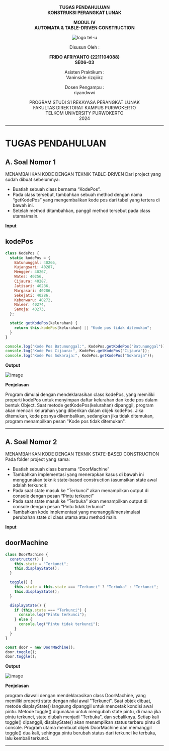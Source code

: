<div align="center">

**TUGAS PENDAHULUAN**  
**KONSTRUKSI PERANGKAT LUNAK**

**MODUL IV**  
**AUTOMATA & TABLE-DRIVEN CONSTRUCTION**

![logo tel-u](https://github.com/user-attachments/assets/3a44181d-9c92-47f6-8cf0-87755117fd99)

Disusun Oleh :

**FRIDO AFRIYANTO (2211104088)**  
**SE06-03**

Asisten Praktikum :  
Vaninside
rizqiiirz

Dosen Pengampu :  
riyandwwi

PROGRAM STUDI S1 REKAYASA PERANGKAT LUNAK  
FAKULTAS DIREKTORAT KAMPUS PURWOKERTO  
TELKOM UNIVERSITY PURWOKERTO  
2024

</div>

---

# TUGAS PENDAHULUAN

## A. Soal Nomor 1

MENAMBAHKAN KODE DENGAN TEKNIK TABLE-DRIVEN
Dari project yang sudah dibuat sebelumnya:
- Buatlah sebuah class bernama “KodePos”.
- Pada class tersebut, tambahkan sebuah method dengan nama “getKodePos” yang
mengembalikan kode pos dari tabel yang tertera di bawah ini.
- Setelah method ditambahkan, panggil method tersebut pada class utama/main.

**Input**

## kodePos

```js
class KodePos {
  static kodePos = {
    Batununggal: 40266,
    Kujangsari: 40287,
    Mengger: 40267,
    Wates: 40256,
    Cijaura: 40287,
    Jatisari: 40286,
    Margasari: 40286,
    Sekejati: 40286,
    Kebonwaru: 40272,
    Maleer: 40274,
    Samoja: 40273,
  };

  static getKodePos(kelurahan) {
    return this.kodePos[kelurahan] || "Kode pos tidak ditemukan";
  }
}

console.log("Kode Pos Batununggal:", KodePos.getKodePos("Batununggal"));
console.log("Kode Pos Cijaura:", KodePos.getKodePos("Cijaura"));
console.log("Kode Pos Sokaraja:", KodePos.getKodePos("Sokaraja"));

```
**Output**

![image](https://github.com/user-attachments/assets/d9fd34c9-4f82-4976-ae56-8fcd6a956370)

**Penjelasan**

Program dimulai dengan mendeklarasikan class kodePos, yang memiliki properti kodePos untuk menyimpan daftar kelurahan dan kode pos dalam bentuk Object. Saat metode getKodePos(kelurahan) dipanggil, program akan mencari kelurahan yang diberikan dalam objek kodePos. Jika ditemukan, kode posnya dikembalikan, sedangkan jika tidak ditemukan, program menampilkan pesan "Kode pos tidak ditemukan".


---


## A. Soal Nomor 2

MENAMBAHKAN KODE DENGAN TEKNIK STATE-BASED CONSTRUCTION
Pada folder project yang sama:
- Buatlah sebuah class bernama “DoorMachine”
- Tambahkan implementasi yang menerapkan kasus di bawah ini menggunakan
teknik state-based construction (asumsikan state awal adalah terkunci):
- Pada saat state masuk ke “Terkunci” akan menampilkan output di console dengan
pesan “Pintu terkunci”
- Pada saat state masuk ke “Terbuka” akan menampilkan output di console dengan
pesan “Pintu tidak terkunci”
- Tambahkan kode implementasi yang memanggil/mensimulasi perubahan state di
class utama atau method main.

**Input**

## doorMachine

```js
class DoorMachine {
  constructor() {
    this.state = "Terkunci";
    this.displayState();
  }

  toggle() {
    this.state = this.state === "Terkunci" ? "Terbuka" : "Terkunci";
    this.displayState();
  }

  displayState() {
    if (this.state === "Terkunci") {
      console.log("Pintu terkunci");
    } else {
      console.log("Pintu tidak terkunci");
    }
  }
}

const door = new DoorMachine();
door.toggle();
door.toggle();

```

**Output**

![image](https://github.com/user-attachments/assets/89e6de9d-308d-449a-bc02-9314e0c3b79e)


**Penjelasan**

 program diawali dengan mendeklarasikan class DoorMachine, yang memiliki properti state dengan nilai awal "Terkunci". Saat objek dibuat, metode displayState() langsung dipanggil untuk mencetak kondisi awal pintu. Metode toggle() digunakan untuk mengubah state pintu, di mana jika pintu terkunci, state diubah menjadi "Terbuka", dan sebaliknya. Setiap kali toggle() dipanggil, displayState() akan menampilkan status terbaru pintu di console. Program utama membuat objek DoorMachine dan memanggil toggle() dua kali, sehingga pintu berubah status dari terkunci ke terbuka, lalu kembali terkunci.


---
